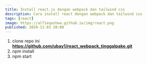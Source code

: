 ```yaml
---
title: Install react.js dengan webpack dan tailwind css
description: Cara install react dengan webpack dan tailwind css
tags: [react]
image: https://alfieqashwa.github.io/img/react.png
published: 2020-11-03 20:00
---
```


1. clone repo ini **https://github.com/ubay1/react_webpack_tinggalpake.git**
2. npm install
3. npm start